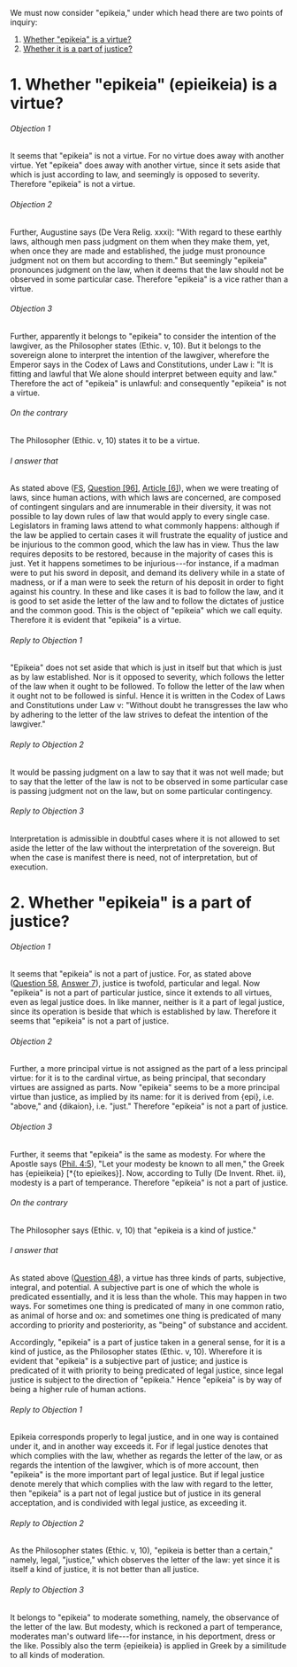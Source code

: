 We must now consider "epikeia," under which head there are two points of inquiry:  

1. [ Whether "epikeia" is a virtue?](#1.%20Whether%20"epikeia"%20(epieikeia)%20is%20a%20virtue?)
2. [ Whether it is a part of justice?](#2.%20Whether%20"epikeia"%20is%20a%20part%20of%20justice?)



# 1. Whether "epikeia" (epieikeia) is a virtue? 

###### Objection 1
It seems that "epikeia" is not a virtue. For no virtue does away with another virtue. Yet "epikeia" does away with another virtue, since it sets aside that which is just according to law, and seemingly is opposed to severity. Therefore "epikeia" is not a virtue.  

###### Objection 2
Further, Augustine says (De Vera Relig. xxxi): "With regard to these earthly laws, although men pass judgment on them when they make them, yet, when once they are made and established, the judge must pronounce judgment not on them but according to them." But seemingly "epikeia" pronounces judgment on the law, when it deems that the law should not be observed in some particular case. Therefore "epikeia" is a vice rather than a virtue.  

###### Objection 3
Further, apparently it belongs to "epikeia" to consider the intention of the lawgiver, as the Philosopher states (Ethic. v, 10). But it belongs to the sovereign alone to interpret the intention of the lawgiver, wherefore the Emperor says in the Codex of Laws and Constitutions, under Law i: "It is fitting and lawful that We alone should interpret between equity and law." Therefore the act of "epikeia" is unlawful: and consequently "epikeia" is not a virtue.  

###### On the contrary
The Philosopher (Ethic. v, 10) states it to be a virtue.

###### I answer that
As stated above ([FS](../FS.html), [Question \[96\]](../FS/FS096.html#FSQ96OUTP1), [Article \[6\]](../FS/FS096.html#FSQ96A6THEP1)), when we were treating of laws, since human actions, with which laws are concerned, are composed of contingent singulars and are innumerable in their diversity, it was not possible to lay down rules of law that would apply to every single case. Legislators in framing laws attend to what commonly happens: although if the law be applied to certain cases it will frustrate the equality of justice and be injurious to the common good, which the law has in view. Thus the law requires deposits to be restored, because in the majority of cases this is just. Yet it happens sometimes to be injurious---for instance, if a madman were to put his sword in deposit, and demand its delivery while in a state of madness, or if a man were to seek the return of his deposit in order to fight against his country. In these and like cases it is bad to follow the law, and it is good to set aside the letter of the law and to follow the dictates of justice and the common good. This is the object of "epikeia" which we call equity. Therefore it is evident that "epikeia" is a virtue.  

###### Reply to Objection 1
"Epikeia" does not set aside that which is just in itself but that which is just as by law established. Nor is it opposed to severity, which follows the letter of the law when it ought to be followed. To follow the letter of the law when it ought not to be followed is sinful. Hence it is written in the Codex of Laws and Constitutions under Law v: "Without doubt he transgresses the law who by adhering to the letter of the law strives to defeat the intention of the lawgiver."  

###### Reply to Objection 2
It would be passing judgment on a law to say that it was not well made; but to say that the letter of the law is not to be observed in some particular case is passing judgment not on the law, but on some particular contingency.  

###### Reply to Objection 3
Interpretation is admissible in doubtful cases where it is not allowed to set aside the letter of the law without the interpretation of the sovereign. But when the case is manifest there is need, not of interpretation, but of execution.  




# 2. Whether "epikeia" is a part of justice? 

###### Objection 1
It seems that "epikeia" is not a part of justice. For, as stated above ([Question 58](../57-62.%20Justice/58.%20Justice.md), [Answer 7](../57-62.%20Justice/58.%20Justice.md#7.%20Whether%20there%20is%20a%20particular%20besides%20a%20general%20justice?%20)), justice is twofold, particular and legal. Now "epikeia" is not a part of particular justice, since it extends to all virtues, even as legal justice does. In like manner, neither is it a part of legal justice, since its operation is beside that which is established by law. Therefore it seems that "epikeia" is not a part of justice.  

###### Objection 2
Further, a more principal virtue is not assigned as the part of a less principal virtue: for it is to the cardinal virtue, as being principal, that secondary virtues are assigned as parts. Now "epikeia" seems to be a more principal virtue than justice, as implied by its name: for it is derived from {epi}, i.e. "above," and {dikaion}, i.e. "just." Therefore "epikeia" is not a part of justice.  

###### Objection 3
Further, it seems that "epikeia" is the same as modesty. For where the Apostle says ([Phil. 4:5](http://bible.gospelcom.net/bible?Phil++4:5)), "Let your modesty be known to all men," the Greek has {epieikeia} \[\*{to epieikes}\]. Now, according to Tully (De Invent. Rhet. ii), modesty is a part of temperance. Therefore "epikeia" is not a part of justice.  

###### On the contrary
The Philosopher says (Ethic. v, 10) that "epikeia is a kind of justice."  

###### I answer that
As stated above ([Question 48](../47-56.%20Prudence/48.%20Parts%20of%20Prudence%20(One%20Article).md)), a virtue has three kinds of parts, subjective, integral, and potential. A subjective part is one of which the whole is predicated essentially, and it is less than the whole. This may happen in two ways. For sometimes one thing is predicated of many in one common ratio, as animal of horse and ox: and sometimes one thing is predicated of many according to priority and posteriority, as "being" of substance and accident.  

Accordingly, "epikeia" is a part of justice taken in a general sense, for it is a kind of justice, as the Philosopher states (Ethic. v, 10). Wherefore it is evident that "epikeia" is a subjective part of justice; and justice is predicated of it with priority to being predicated of legal justice, since legal justice is subject to the direction of "epikeia." Hence "epikeia" is by way of being a higher rule of human actions.  

###### Reply to Objection 1
Epikeia corresponds properly to legal justice, and in one way is contained under it, and in another way exceeds it. For if legal justice denotes that which complies with the law, whether as regards the letter of the law, or as regards the intention of the lawgiver, which is of more account, then "epikeia" is the more important part of legal justice. But if legal justice denote merely that which complies with the law with regard to the letter, then "epikeia" is a part not of legal justice but of justice in its general acceptation, and is condivided with legal justice, as exceeding it.  

###### Reply to Objection 2
As the Philosopher states (Ethic. v, 10), "epikeia is better than a certain," namely, legal, "justice," which observes the letter of the law: yet since it is itself a kind of justice, it is not better than all justice.  

###### Reply to Objection 3
It belongs to "epikeia" to moderate something, namely, the observance of the letter of the law. But modesty, which is reckoned a part of temperance, moderates man's outward life---for instance, in his deportment, dress or the like. Possibly also the term {epieikeia} is applied in Greek by a similitude to all kinds of moderation.